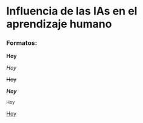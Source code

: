# Influencia de las IAs en el aprendizaje humano

### Formatos:
**Hoy**

_Hoy_

~~Hoy~~

***Hoy***

<sub>Hoy</sub>

<ins>Hoy</ins>